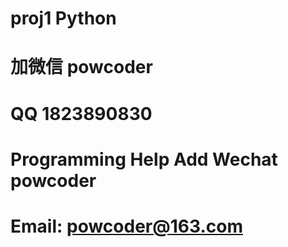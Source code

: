# proj1 Python
# 加微信 powcoder

# QQ 1823890830

# Programming Help Add Wechat powcoder

# Email: powcoder@163.com

